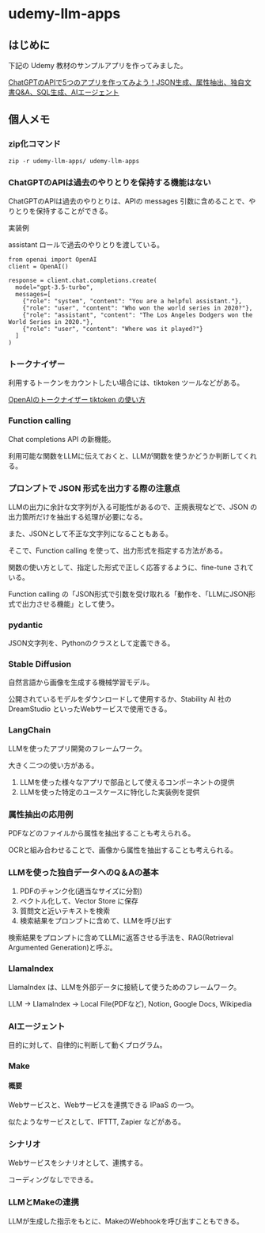 # udemy-llm-apps

## はじめに

下記の Udemy 教材のサンプルアプリを作ってみました。

[ChatGPTのAPIで5つのアプリを作ってみよう！JSON生成、属性抽出、独自文書Q&A、SQL生成、AIエージェント](https://www.udemy.com/course/llm-apps)

## 個人メモ

### zip化コマンド

`zip -r udemy-llm-apps/ udemy-llm-apps`

### ChatGPTのAPIは過去のやりとりを保持する機能はない

ChatGPTのAPIは過去のやりとりは、APIの messages 引数に含めることで、やりとりを保持することができる。

実装例

assistant ロールで過去のやりとりを渡している。
```
from openai import OpenAI
client = OpenAI()

response = client.chat.completions.create(
  model="gpt-3.5-turbo",
  messages=[
    {"role": "system", "content": "You are a helpful assistant."},
    {"role": "user", "content": "Who won the world series in 2020?"},
    {"role": "assistant", "content": "The Los Angeles Dodgers won the World Series in 2020."},
    {"role": "user", "content": "Where was it played?"}
  ]
)
```

### トークナイザー

利用するトークンをカウントしたい場合には、tiktoken ツールなどがある。

[OpenAIのトークナイザー tiktoken の使い方](https://note.com/npaka/n/ncb4864df31c9)

### Function calling

Chat completions API の新機能。

利用可能な関数をLLMに伝えておくと、LLMが関数を使うかどうか判断してくれる。

### プロンプトで JSON 形式を出力する際の注意点

LLMの出力に余計な文字列が入る可能性があるので、正規表現などで、JSON の出力箇所だけを抽出する処理が必要になる。

また、JSONとして不正な文字列になることもある。

そこで、Function calling を使って、出力形式を指定する方法がある。

関数の使い方として、指定した形式で正しく応答するように、fine-tune されている。

Function calling の「JSON形式で引数を受け取れる「動作を、「LLMにJSON形式で出力させる機能」として使う。

### pydantic

JSON文字列を、Pythonのクラスとして定義できる。

### Stable Diffusion

自然言語から画像を生成する機械学習モデル。

公開されているモデルをダウンロードして使用するか、Stability AI 社の DreamStudio といったWebサービスで使用できる。

### LangChain

LLMを使ったアプリ開発のフレームワーク。

大きく二つの使い方がある。

1. LLMを使った様々なアプリで部品として使えるコンポーネントの提供
2. LLMを使った特定のユースケースに特化した実装例を提供

### 属性抽出の応用例

PDFなどのファイルから属性を抽出することも考えられる。

OCRと組み合わせることで、画像から属性を抽出することも考えられる。

### LLMを使った独自データへのQ＆Aの基本

1. PDFのチャンク化(適当なサイズに分割)
2. ベクトル化して、Vector Store に保存
3. 質問文と近いテキストを検索
4. 検索結果をプロンプトに含めて、LLMを呼び出す

検索結果をプロンプトに含めてLLMに返答させる手法を、RAG(Retrieval Argumented Generation)と呼ぶ。

### LlamaIndex

LlamaIndex は、LLMを外部データに接続して使うためのフレームワーク。

LLM -> LlamaIndex -> Local File(PDFなど), Notion, Google Docs, Wikipedia

### AIエージェント

目的に対して、自律的に判断して動くプログラム。

### Make

#### 概要

Webサービスと、Webサービスを連携できる IPaaS の一つ。

似たようなサービスとして、IFTTT, Zapier などがある。

### シナリオ

Webサービスをシナリオとして、連携する。

コーディングなしでできる。

### LLMとMakeの連携

LLMが生成した指示をもとに、MakeのWebhookを呼び出すこともできる。
